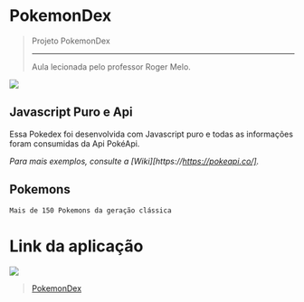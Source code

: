 # PokemonDex
> Projeto PokemonDex
> <hr>
> <p>Aula lecionada pelo professor Roger Melo.</p>





![](https://raw.githubusercontent.com/PokeAPI/sprites/master/sprites/pokemon/25.png)


## Javascript Puro e Api

Essa Pokedex foi desenvolvida com Javascript puro e todas as informações foram consumidas da Api PokéApi.

_Para mais exemplos, consulte a [Wiki][https://https://pokeapi.co/]._

## Pokemons

    Mais de 150 Pokemons da geração clássica


# Link da aplicação
![](https://raw.githubusercontent.com/PokeAPI/sprites/master/sprites/pokemon/94.png)
<br>
><a href="https://pokemondex-zeta.vercel.app/">PokemonDex</a>

